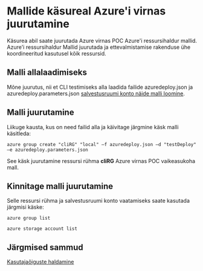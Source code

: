 <properties
    pageTitle="Mallide käsurea Azure'i virnas juurutamine | Microsoft Azure'i"
    description="Saate teada, kuidas on mitu platvormi käsurea liides (CLI) abil saate juurutada mallide sees on ClientVM või pärast Azure virnas ühendamine VPN-i abil."
    services="azure-stack"
    documentationCenter=""
    authors="heathl17"
    manager="byronr"
    editor=""/>

<tags
    ms.service="azure-stack"
    ms.workload="na"
    ms.tgt_pltfrm="na"
    ms.devlang="na"
    ms.topic="article"
    ms.date="09/26/2016"
    ms.author="helaw"/>

# <a name="deploy-templates-in-azure-stack-using-the-command-line"></a>Mallide käsureal Azure'i virnas juurutamine

Käsurea abil saate juurutada Azure virnas POC Azure'i ressursihaldur mallid. Azure'i ressursihaldur Mallid juurutada ja ettevalmistamise rakenduse ühe koordineeritud kasutusel kõik ressursid.

## <a name="download-template"></a>Malli allalaadimiseks        
Mõne juurutus, nii et CLI testimiseks alla laadida failide azuredeploy.json ja azuredeploy.parameters.json [salvestusruumi konto näide malli loomine](https://github.com/Azure/AzureStack-QuickStart-Templates/tree/master/101-create-storage-account).

## <a name="deploy-template"></a>Malli juurutamine
Liikuge kausta, kus on need failid alla ja käivitage järgmine käsk malli käsitleda:

    azure group create "cliRG" "local" –f azuredeploy.json –d "testDeploy" –e azuredeploy.parameters.json

See käsk juurutamine ressursi rühma **cliRG** Azure virnas POC vaikeasukoha mall.

## <a name="validate-template-deployment"></a>Kinnitage malli juurutamine
Selle ressursi rühma ja salvestusruumi konto vaatamiseks saate kasutada järgmisi käske:

    azure group list

    azure storage account list

## <a name="next-steps"></a>Järgmised sammud

[Kasutajaõiguste haldamine](azure-stack-manage-permissions.md)
